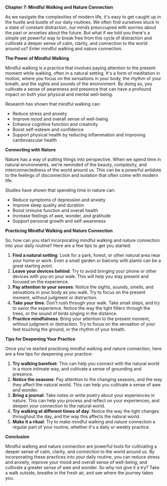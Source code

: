 <p><strong>Chapter 7: Mindful Walking and Nature Connection</strong></p>

<p>As we navigate the complexities of modern life, it's easy to get caught up in the hustle and bustle of our daily routines. We often find ourselves stuck in a state of constant distraction, our minds preoccupied with worries about the past or anxieties about the future. But what if we told you there's a simple yet powerful way to break free from this cycle of distraction and cultivate a deeper sense of calm, clarity, and connection to the world around us? Enter mindful walking and nature connection.</p>

<p><strong>The Power of Mindful Walking</strong></p>

<p>Mindful walking is a practice that involves paying attention to the present moment while walking, often in a natural setting. It's a form of meditation in motion, where you focus on the sensations in your body, the rhythm of your breath, and the sights and sounds of the environment. By doing so, you cultivate a sense of awareness and presence that can have a profound impact on both your physical and mental well-being.</p>

<p>Research has shown that mindful walking can:</p>

<ul>
<li>Reduce stress and anxiety</li>
<li>Improve mood and overall sense of well-being</li>
<li>Enhance cognitive function and creativity</li>
<li>Boost self-esteem and confidence</li>
<li>Support physical health by reducing inflammation and improving cardiovascular health</li>
</ul>

<p><strong>Connecting with Nature</strong></p>

<p>Nature has a way of putting things into perspective. When we spend time in natural environments, we're reminded of the beauty, complexity, and interconnectedness of the world around us. This can be a powerful antidote to the feelings of disconnection and isolation that often come with modern life.</p>

<p>Studies have shown that spending time in nature can:</p>

<ul>
<li>Reduce symptoms of depression and anxiety</li>
<li>Improve sleep quality and duration</li>
<li>Boost immune function and overall health</li>
<li>Increase feelings of awe, wonder, and gratitude</li>
<li>Support personal growth and self-awareness</li>
</ul>

<p><strong>Practicing Mindful Walking and Nature Connection</strong></p>

<p>So, how can you start incorporating mindful walking and nature connection into your daily routine? Here are a few tips to get you started:</p>

<ol>
<li><strong>Find a natural setting</strong>: Look for a park, forest, or other natural area near your home or work. Even a small garden or balcony with plants can be a great starting point.</li>
<li><strong>Leave your devices behind</strong>: Try to avoid bringing your phone or other devices with you on your walk. This will help you stay present and focused on the experience.</li>
<li><strong>Pay attention to your senses</strong>: Notice the sights, sounds, smells, and sensations in your body as you walk. Try to focus on the present moment, without judgment or distraction.</li>
<li><strong>Take your time</strong>: Don't rush through your walk. Take small steps, and try to savor the experience. Notice the way the light filters through the trees, or the sound of birds singing in the distance.</li>
<li><strong>Practice mindfulness</strong>: Bring your attention to the present moment, without judgment or distraction. Try to focus on the sensation of your feet touching the ground, or the rhythm of your breath.</li>
</ol>

<p><strong>Tips for Deepening Your Practice</strong></p>

<p>Once you've started practicing mindful walking and nature connection, here are a few tips for deepening your practice:</p>

<ol>
<li><strong>Try walking barefoot</strong>: This can help you connect with the natural world in a more intimate way, and cultivate a sense of grounding and presence.</li>
<li><strong>Notice the seasons</strong>: Pay attention to the changing seasons, and the way they affect the natural world. This can help you cultivate a sense of awe and wonder.</li>
<li><strong>Bring a journal</strong>: Take notes or write poetry about your experiences in nature. This can help you process and reflect on your experiences, and deepen your connection to the natural world.</li>
<li><strong>Try walking at different times of day</strong>: Notice the way the light changes throughout the day, and the way this affects the natural world.</li>
<li><strong>Make it a ritual</strong>: Try to make mindful walking and nature connection a regular part of your routine, whether it's a daily or weekly practice.</li>
</ol>

<p><strong>Conclusion</strong></p>

<p>Mindful walking and nature connection are powerful tools for cultivating a deeper sense of calm, clarity, and connection to the world around us. By incorporating these practices into your daily routine, you can reduce stress and anxiety, improve your mood and overall sense of well-being, and cultivate a greater sense of awe and wonder. So why not give it a try? Take a walk outside, breathe in the fresh air, and see where the journey takes you.</p>
